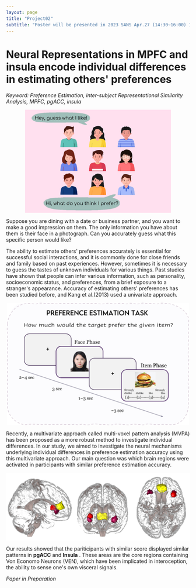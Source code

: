 ```yaml
---
layout: page
title: "Project02"
subtitle: "Poster will be presented in 2023 SANS Apr.27 (14:30~16:00) 1-F-26"
---
```



Neural Representations in MPFC and insula encode individual differences in estimating others' preferences 
=====
*Keyword: Preference Estimation, inter-subject Representational Similarity Analysis, MPFC, pgACC, insula*

<center><img src="/photo/02_pref_guess_illustr.jpg" width=400 align="center"/></center>

Suppose you are dining with a date or business partner, and you want to make a good impression on them. The only information you have about them is their face in a photograph. Can you accurately guess what this specific person would like?

The ability to estimate others' preferences accurately is essential for successful social interactions, and it is commonly done for close friends and family based on past experiences. However, sometimes it is necessary to guess the tastes of unknown individuals for various things. Past studies have shown that people can infer various information, such as personality, socioeconomic status, and preferences, from a brief exposure to a stranger's appearance. Accuracy of estimating others' preferences has been studied before, and Kang et al.(2013) used a univariate approach.

<center><img src="/photo/02_pref_exp_design.jpg" width=500 align="center"/></center>

Recently, a multivariate approach called multi-voxel pattern analysis (MVPA) has been proposed as a more robust method to investigate individual differences. In our study, we aimed to investigate the neural mechanisms underlying individual differences in preference estimation accuracy using this multivariate approach. Our main question was which brain regions were activated in participants with similar preference estimation accuracy. 

<center><img src="/photo/02_pref_mvpa_results.jpg" width=800 align="center"/></center>

Our results showed that the pariticipants with similar score displayed similar patterns in **pgACC** and **Insula** . These areas are the core regions containing Von Economo Neurons (VEN), which have been implicated in interoception, the ability to sense one's own visceral signals.


*Paper in Preparation*
